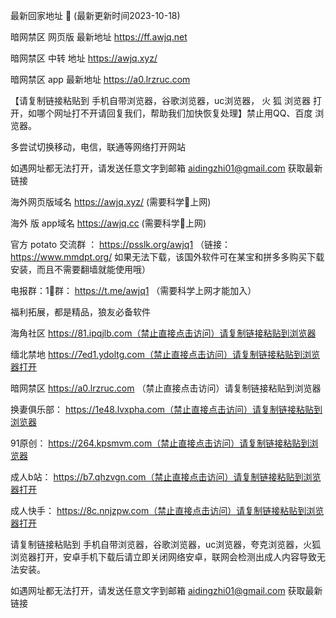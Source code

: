 
最新回家地址 👋 (最新更新时间2023-10-18)

暗网禁区 网页版 最新地址   https://ff.awjq.net

暗网禁区 中转 地址  https://awjq.xyz/

暗网禁区 app 最新地址   https://a0.lrzruc.com

【请复制链接粘贴到 手机自带浏览器，谷歌浏览器，uc浏览器， 火 狐 浏览器 打开，如哪个网址打不开请回复我们，帮助我们加快恢复处理】禁止用QQ、百度 浏览器。

多尝试切换移动，电信，联通等网络打开网站

如遇网址都无法打开，请发送任意文字到邮箱  aidingzhi01@gmail.com 获取最新链接

海外网页版域名  https://awjq.xyz/ (需要科学🔬上网)

海外 版 app域名  https://awjq.cc (需要科学🔬上网)

官方 potato 交流群 ：   https://psslk.org/awjq1 （链接：https://www.mmdpt.org/ 如果无法下载，该国外软件可在某宝和拼多多购买下载安装，而且不需要翻墙就能使用哦）

电报群：1⃣️群：  https://t.me/awjq1   （需要科学上网才能加入）

福利拓展，都是精品，狼友必备软件


海角社区   https://81.ipqjlb.com（禁止直接点击访问）请复制链接粘贴到浏览器

缅北禁地  https://7ed1.ydoltg.com（禁止直接点击访问）请复制链接粘贴到浏览器打开

暗网禁区  https://a0.lrzruc.com （禁止直接点击访问）请复制链接粘贴到浏览器

换妻俱乐部： https://1e48.lvxpha.com（禁止直接点击访问）请复制链接粘贴到浏览器

91原创： https://264.kpsmvm.com（禁止直接点击访问）请复制链接粘贴到浏览器

成人b站： https://b7.qhzvgn.com（禁止直接点击访问）请复制链接粘贴到浏览器打开

成人快手：   https://8c.nnjzpw.com（禁止直接点击访问）请复制链接粘贴到浏览器打开

请复制链接粘贴到 手机自带浏览器，谷歌浏览器，uc浏览器，夸克浏览器，火狐浏览器打开，安卓手机下载后请立即关闭网络安卓，联网会检测出成人内容导致无法安装。

如遇网址都无法打开，请发送任意文字到邮箱  aidingzhi01@gmail.com 获取最新链接
